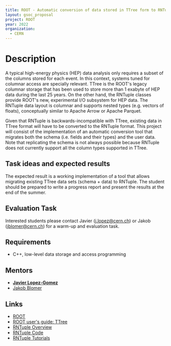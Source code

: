 ```yaml
---
title: ROOT - Automatic conversion of data stored in TTree form to RNTuple
layout: gsoc_proposal
project: ROOT
year: 2022
organization:
  - CERN
---
```


# Description

A typical high-energy physics (HEP) data analysis only requires a subset of the
columns stored for each event. In this context, systems tuned for columnar access
are specially relevant. TTree is the ROOT's legacy columnar storage that has been
used to store more than 1 exabyte of HEP data during the last 25 years.
On the other hand, the RNTuple classes provide ROOT's new, experimental I/O subsystem
for HEP data. The RNTuple data layout is columnar and supports nested types (e.g.
vectors of floats), conceptually similar to Apache Arrow or Apache Parquet.

Given that RNTuple is backwards-incompatible with TTree, existing data in TTree
format will have to be converted to the RNTuple format. This project will consist of
the implementation of an automatic conversion tool that migrates both the schema
(i.e. fields and their types) and the user data. Note that replicating the schema is
not always possible because RNTuple does not currently support all the column types
supported in TTree.


## Task ideas and expected results

The expected result is a working implementation of a tool that allows migrating
existing TTree data sets (schema + data) to RNTuple.
The student should be prepared to write a progress report and present the results at
the end of the summer.


## Evaluation Task

Interested students please contact Javier (j.lopez@cern.ch) or Jakob (jblomer@cern.ch)
for a warm-up and evaluation task.

## Requirements

  * C++, low-level data storage and access programming


## Mentors

  * **[Javier Lopez-Gomez](mailto:j.lopez@cern.ch)**
  * [Jakob Blomer](mailto:jblomer@cern.ch)
  

## Links

  * [ROOT](https://root.cern/)
  * [ROOT user's guide: TTree](https://root.cern.ch/root/htmldoc/guides/users-guide/Trees.html)
  * [RNTuple Overview](https://indico.cern.ch/event/773049/contributions/3474746/attachments/1937507/3211341/rntuple-chep19.pdf)
  * [RNTuple Code](https://github.com/root-project/root/tree/master/tree/ntuple/v7)
  * [RNTuple Tutorials](https://github.com/root-project/root/tree/master/tutorials/v7/ntuple)
